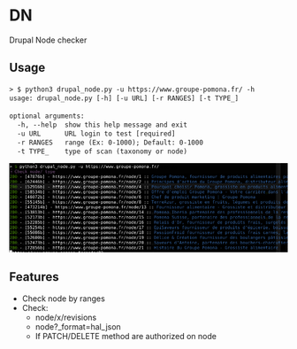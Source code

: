 # DN
Drupal Node checker


## Usage
```
> $ python3 drupal_node.py -u https://www.groupe-pomona.fr/ -h                                         
usage: drupal_node.py [-h] [-u URL] [-r RANGES] [-t TYPE_]

optional arguments:
  -h, --help  show this help message and exit
  -u URL      URL login to test [required]
  -r RANGES   range (Ex: 0-1000); Default: 0-1000
  -t TYPE_    type of scan (taxonomy or node)
```

![alt tag](https://github.com/c0dejump/DN/blob/main/static/dn.png)


## Features

- Check node by ranges
- Check:
  - node/x/revisions
  - node?_format=hal_json
  - If PATCH/DELETE method are authorized on node
